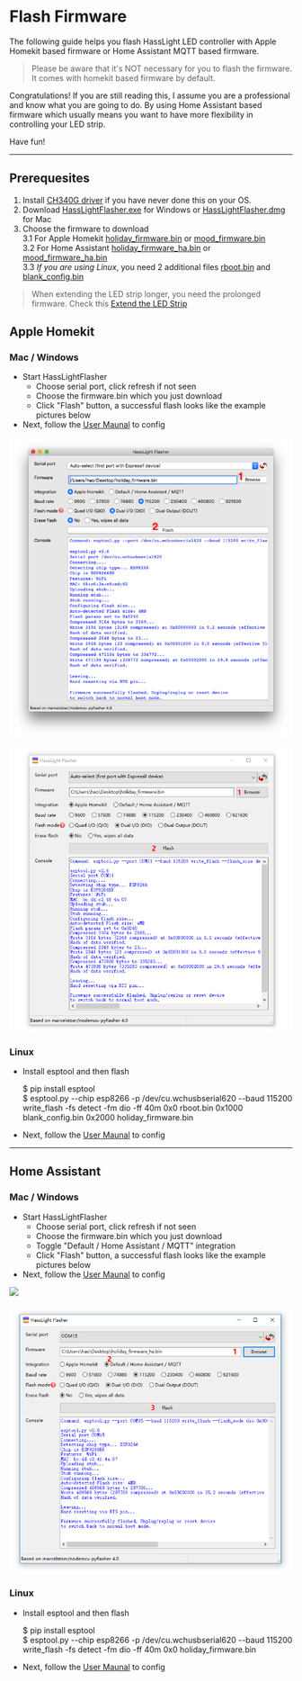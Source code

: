 # Flash Firmware

The following guide helps you flash HassLight LED controller with Apple Homekit based firmware or Home Assistant MQTT based firmware.

> Please be aware that it's NOT necessary for you to flash the firmware. It comes with homekit based firmware by default.

Congratulations! If you are still reading this, I assume you are a professional and know what you are going to do. 
By using Home Assistant based firmware which usually means you want to have more flexibility in controlling your LED strip.

Have fun!

----

## Prerequesites 
1. Install [CH340G driver](https://sparks.gogo.co.nz/ch340.html) if you have never done this on your OS.
2. Download [HassLightFlasher.exe](https://github.com/hasslight/hasslightflasher/releases/download/v4.0-mod/HassLightFlasher-4.0-x64.exe) for Windows or [HassLightFlasher.dmg](https://github.com/hasslight/hasslightflasher/releases/download/v4.0-mod/HassLightFlasher-4.0.dmg) for Mac 
3. Choose the firmware to download  
3.1 For Apple Homekit  [holiday_firmware.bin]() or [mood_firmware.bin]()  
3.2 For Home Assistant [holiday_firmware_ha.bin]() or [mood_firmware_ha.bin]()  
3.3 *If you are using Linux*, you need 2 additional files [rboot.bin]() and [blank_config.bin]()  

> When extending the LED strip longer, you need the prolonged firmware. Check this [Extend the LED Strip]()

## Apple Homekit


### Mac / Windows


* Start HassLightFlasher
   * Choose serial port, click refresh if not seen
   * Choose the firmware.bin which you just download 
   * Click "Flash" button, a successful flash looks like the example pictures below
* Next, follow the [User Maunal](guide) to config

![](./imgs/hasslightflasher-mac.png)

![](./imgs/hasslightflasher-win.png)


### Linux

* Install esptool and then flash

    $ pip install esptool   
    $ esptool.py --chip esp8266 -p /dev/cu.wchusbserial620 --baud 115200 write_flash -fs detect -fm dio -ff 40m 0x0 rboot.bin 0x1000 blank_config.bin 0x2000 holiday_firmware.bin 

* Next, follow the [User Maunal](guide) to config
----

## Home Assistant
### Mac / Windows

* Start HassLightFlasher
   * Choose serial port, click refresh if not seen
   * Choose the firmware.bin which you just download 
   * Toggle "Default / Home Assistant / MQTT" integration
   * Click "Flash" button, a successful flash looks like the example pictures below
* Next, follow the [User Maunal](guide) to config

![](./imgs/hasslightflasher-mac-ha.png)

![](./imgs/hasslightflasher-win-ha.png)

### Linux

* Install esptool and then flash

    $ pip install esptool   
    $ esptool.py --chip esp8266 -p /dev/cu.wchusbserial620 --baud 115200 write_flash -fs detect -fm dio -ff 40m 0x0 holiday_firmware.bin 

* Next, follow the [User Maunal](guide) to config